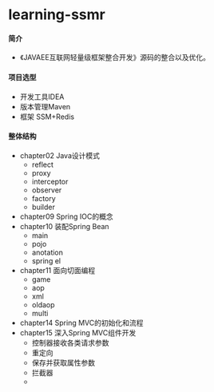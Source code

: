 # learning-ssmr

#### 简介
 * 《JAVAEE互联网轻量级框架整合开发》源码的整合以及优化。

#### 项目选型
* 开发工具IDEA
* 版本管理Maven
* 框架 SSM+Redis

#### 整体结构
 * chapter02 Java设计模式
    *  reflect
    *  proxy
    *  interceptor
    *  observer
    *  factory
    *  builder
 * chapter09 Spring IOC的概念
 * chapter10 装配Spring Bean  
    *  main
    *  pojo
    *  anotation
    *  spring el
 * chapter11 面向切面编程
    *  game
    *  aop
    *  xml
    *  oldaop
    *  multi
 * chapter14 Spring MVC的初始化和流程
 * chapter15 深入Spring MVC组件开发
    *  控制器接收各类请求参数
    *  重定向
    *  保存并获取属性参数
    *  拦截器
    *  

